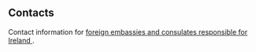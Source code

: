 ##  Contacts

Contact information for [ foreign embassies and consulates responsible for
Ireland ](https://www.ireland.ie/en/dfa/embassies-in-ireland/) .
